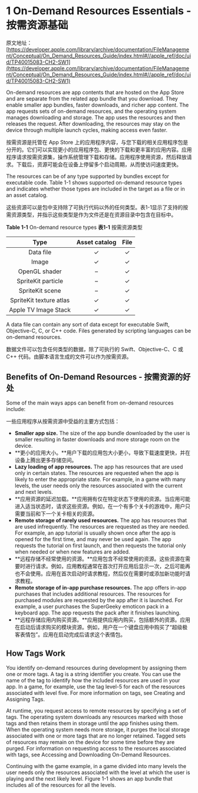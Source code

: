 # 1 On-Demand Resources Essentials - 按需资源基础

原文地址： [https://developer.apple.com/library/archive/documentation/FileManagement/Conceptual/On_Demand_Resources_Guide/index.html#//apple_ref/doc/uid/TP40015083-CH2-SW1](https://developer.apple.com/library/archive/documentation/FileManagement/Conceptual/On_Demand_Resources_Guide/index.html#//apple_ref/doc/uid/TP40015083-CH2-SW1)



On-demand resources are app contents that are hosted on the App Store and are separate from the related app bundle that you download. They enable smaller app bundles, faster downloads, and richer app content. The app requests sets of on-demand resources, and the operating system manages downloading and storage. The app uses the resources and then releases the request. After downloading, the resources may stay on the device through multiple launch cycles, making access even faster.

按需资源是托管在 App Store 上的应用程序内容，与您下载的相关应用程序包是分开的。它们可以实现更小的应用程序包、更快的下载和更丰富的应用内容。应用程序请求按需资源集，操作系统管理下载和存储。应用程序使用资源，然后释放请求。下载后，资源可能会在设备上停留多个启动周期，从而使访问速度更快。

The resources can be of any type supported by bundles except for executable code. Table 1-1 shows supported on-demand resource types and indicates whether those types are included in the target as a file or in an asset catalog.

这些资源可以是包中支持除了可执行代码以外的任何类型。表1-1显示了支持的按需资源类型，并指示这些类型是作为文件还是在资源目录中包含在目标中。


**Table 1-1** On-demand resource types **表1-1** 按需资源类型

|Type|Asset catalog|File|
|:-:|:-:|:-:|
|Data file|✓|✓|
|Image|✓|✓|
|OpenGL shader|–|✓|
|SpriteKit particle|–|✓|
|SpriteKit scene|–|✓|
|SpriteKit texture atlas|✓|✓|
|Apple TV Image Stack|✓|✓|

A data file can contain any sort of data except for executable Swift, Objective-C, C, or C++ code. Files generated by scripting languages can be on-demand resources.

数据文件可以包含任何类型的数据，除了可执行的 Swift、Objective-C、C 或 C++ 代码。由脚本语言生成的文件可以作为按需资源。

## Benefits of On-Demand Resources - 按需资源的好处

Some of the main ways apps can benefit from on-demand resources include:

一些应用程序从按需资源中受益的主要方式包括：

- **Smaller app size.** The size of the app bundle downloaded by the user is smaller resulting in faster downloads and more storage room on the device.
- **更小的应用大小。**用户下载的应用包大小更小，导致下载速度更快，并在设备上腾出更多存储空间。
- **Lazy loading of app resources.** The app has resources that are used only in certain states. The resources are requested when the app is likely to enter the appropriate state. For example, in a game with many levels, the user needs only the resources associated with the current and next levels.
- **应用资源的延迟加载。**应用拥有仅在特定状态下使用的资源。当应用可能进入适当状态时，请求这些资源。例如，在一个有多个关卡的游戏中，用户只需要当前和下一个关卡相关的资源。
- **Remote storage of rarely used resources.** The app has resources that are used infrequently. The resources are requested as they are needed. For example, an app tutorial is usually shown once after the app is opened for the first time, and may never be used again. The app requests the tutorial on first launch, and then requests the tutorial only when needed or when new features are added.
- **远程存储不经常使用的资源。**应用包含不经常使用的资源。这些资源在需要时进行请求。例如，应用教程通常在首次打开应用后显示一次，之后可能再也不会使用。应用在首次启动时请求教程，然后仅在需要时或添加新功能时请求教程。
- **Remote storage of in-app purchase resources.** The app offers in-app purchases that includes additional resources. The resources for purchased modules are requested by the app after it is launched. For example, a user purchases the SuperGeeky emoticon pack in a keyboard app. The app requests the pack after it finishes launching.
- **远程存储应用内购买资源。**应用提供应用内购买，包括额外的资源。应用在启动后请求购买的模块资源。例如，用户在一个键盘应用中购买了“超级极客表情包”。应用在启动完成后请求这个表情包。

## How Tags Work

You identify on-demand resources during development by assigning them one or more tags. A tag is a string identifier you create. You can use the name of the tag to identify how the included resources are used in your app. In a game, for example, use the tag level-5 for each of the resources associated with level five. For more information on tags, see Creating and Assigning Tags.

At runtime, you request access to remote resources by specifying a set of tags. The operating system downloads any resources marked with those tags and then retains them in storage until the app finishes using them. When the operating system needs more storage, it purges the local storage associated with one or more tags that are no longer retained. Tagged sets of resources may remain on the device for some time before they are purged. For information on requesting access to the resources associated with tags, see Accessing and Downloading On-Demand Resources.

Continuing with the game example, in a game divided into many levels the user needs only the resources associated with the level at which the user is playing and the next likely level. Figure 1-1 shows an app bundle that includes all of the resources for all the levels.

